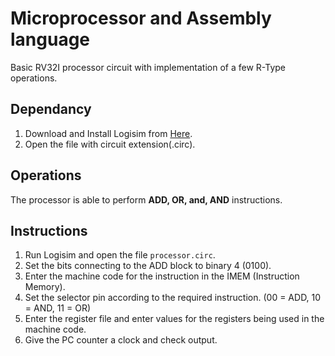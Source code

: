 # Microprocessor and Assembly language
Basic RV32I processor circuit with implementation of a few R-Type operations.

## Dependancy
1. Download and Install Logisim from [Here](https://logisim.en.uptodown.com/windows).
2. Open the file with circuit extension(.circ).

## Operations
The processor is able to perform **ADD, OR, and, AND** instructions.

## Instructions
1. Run Logisim and open the file ``processor.circ``.
2. Set the bits connecting to the ADD block to binary 4 (0100).
3. Enter the machine code for the instruction in the IMEM (Instruction Memory).
4. Set the selector pin according to the required instruction. (00 = ADD, 10 = AND, 11 = OR)
5. Enter the register file and enter values for the registers being used in the machine code.
6. Give the PC counter a clock and check output.


